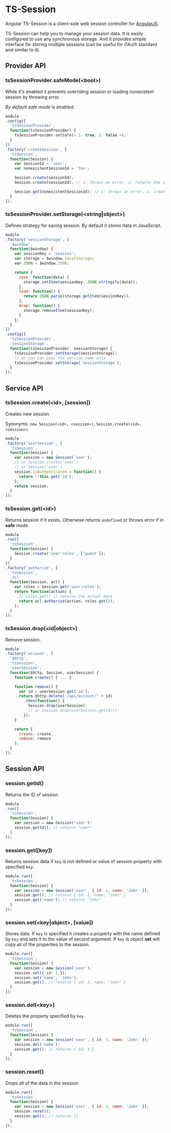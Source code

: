 # TS-Session

Angular TS-Session is a client-side web session controller for [AngularJS](https://angularjs.org/).

TS-Session can help you to manage your session data. It is easily configured to use any synchronous storage. And it provides simple interface for storing multiple sessions (can be useful for OAuth standard and similar to it).

## Provider API

### tsSessionProvider.safeMode(&lt;bool>)

While it's enabled it prevents overriding session or loading nonexistent session by throwing error.

*By default safe mode is enabled.*

``` js
module
.config([
  'tsSessionProvider',
  function(tsSessionProvider) {
    tsSessionProvider.setSafe(< 1: true, 2: false >);
  }
])
.factory('createSession', [
  'tsSession',
  function(Session) {
    var sessionId = 'user';
    var nonexistentSessionId = 'foo';

    Session.create(sessionId);
    Session.create(sessionId); // 1: throws an error, 2: returns the same session instance

    Session.get(nonexistentSessionId); // 1: throws an error, 2: creates new session
  }
]);
```

### tsSessionProvider.setStorage(&lt;string|object>)

Defines strategy for saving session. By default it stores data in JavaScript.

``` js
module
.factory('sessionStorage', [
  '$window',
  function($window) {
    var sessionKey = 'session';
    var storage = $window.localStorage;
    var JSON = $window.JSON;

    return {
      save: function(data) {
        storage.setItem(sessionKey, JSON.stringify(data));
      },
      load: function() {
        return JSON.parse(storage.getItem(sessionKey));
      },
      drop: function() {
        storage.removeItem(sessionKey);
      }
    };
  }
])
.config([
  'tsSessionProvider',
  'sessionStorage',
  function(tsSessionProvider, sessionStorage) {
    tsSessionProvider.setStorage(sessionStorage);
    // or you can pass the service name only
    tsSessionProvider.setStorage('sessionStorage');
  }
]);
```

## Service API

### tsSession.create(&lt;id>, [session])

Creates new session.

Synonyms: ```new Session(<id>, <session>)```, ```Session.create(<id>, <session>)```.

``` js
module
.factory('userSession', [
  'tsSession',
  function(Session) {
    var session = new Session('user');
    // or Session.create('user')
    // or Session('user')
    session.isAuthenticated = function() {
      return !!this.get('id');
    };
    return session;
  }
]);
```

### tsSession.get(&lt;id>)

Returns session if it exists. Otherwise returns ```undefined``` or throws error if in **safe** mode.

``` js
module
.run([
  'tsSession',
  function(Session) {
    Session.create('user:roles', ['guest']);
  }
])
.factory('authorize', [
  'tsSession',
  'acl'
  function(Session, acl) {
    var roles = Session.get('user:roles');
    return function(action) {
      // roles.get() // returns the actual data
      return acl.authorize(action, roles.get());
    };
  }
]);
```

### tsSession.drop(&lt;id|object>)

Remove session.

``` js
module
.factory('account', [
  '$http',
  'tsSession',
  'userSession',
  function($http, Session, userSession) {
    function create() { ... }

    function remove() {
      var id = userSession.get('id');
      return $http.delete('/api/account/' + id)
        .then(function() {
          Session.drop(userSession);
          // or Session.drop(userSession.getId());
        });
    }

    return {
      create: create,
      remove: remove
    };
  }
]);
```

## Session API

### session.getId()

Returns the ID of session

``` js
module
.run([
  'tsSession',
  function(Session) {
    var session = new Session('user');
    session.getId(); // returns "user"
  }
]);
```

### session.get([key])

Returns session data if ```key``` is not defined or value of session property with specified ```key```.

``` js
module.run([
  'tsSession',
  function(Session) {
    var session = new Session('user', { id: 1, name: 'John' });
    session.get(); // returns { id: 1, name: "John" }
    session.get('name'); // returns "John"
  }
]);
```

### session.set(&lt;key|object>, [value])

Stores data. If ```key``` is specified it creates a property with the name defined by ```key``` and sets it to the value of second argument. If ```key``` is object **set** will copy all of the properties to the session.

``` js
module.run([
  'tsSession',
  function(Session) {
    var session = new Session('user');
    session.set({ id: 1 });
    session.set('name', 'John');
    session.get(); // returns { id: 1, name: "John" }
  }
]);
```

### session.del(&lt;key>)

Deletes the property specified by ```key```.

``` js
module.run([
  'tsSession',
  function(Session) {
    var session = new Session('user', { id: 1, name: 'John' });
    session.del('name');
    session.get(); // returns { id: 1 }
  }
]);
```

### session.reset()

Drops all of the data in the session.

``` js
module.run([
  'tsSession',
  function(Session) {
    var session = new Session('user', { id: 1, name: 'John' });
    session.reset();
    session.get(); // returns {}
  }
]);
```

